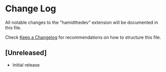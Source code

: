 # Change Log

All notable changes to the "hamidthedev" extension will be documented in this file.

Check [Keep a Changelog](http://keepachangelog.com/) for recommendations on how to structure this file.

## [Unreleased]

- Initial release
